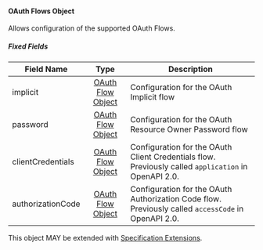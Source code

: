 #### <a name="oauthFlowsObject"></a>OAuth Flows Object

Allows configuration of the supported OAuth Flows.

##### Fixed Fields

| Field Name                                                  |                 Type                  | Description                                                                                          |
| ----------------------------------------------------------- | :-----------------------------------: | ---------------------------------------------------------------------------------------------------- |
| <a name="oauthFlowsImplicit"></a>implicit                   | [OAuth Flow Object](#oauthFlowObject) | Configuration for the OAuth Implicit flow                                                            |
| <a name="oauthFlowsPassword"></a>password                   | [OAuth Flow Object](#oauthFlowObject) | Configuration for the OAuth Resource Owner Password flow                                             |
| <a name="oauthFlowsClientCredentials"></a>clientCredentials | [OAuth Flow Object](#oauthFlowObject) | Configuration for the OAuth Client Credentials flow. Previously called `application` in OpenAPI 2.0. |
| <a name="oauthFlowsAuthorizationCode"></a>authorizationCode | [OAuth Flow Object](#oauthFlowObject) | Configuration for the OAuth Authorization Code flow. Previously called `accessCode` in OpenAPI 2.0.  |

This object MAY be extended with [Specification Extensions](#specificationExtensions).
